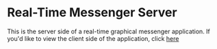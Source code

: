 # Real-Time Messenger Server

This is the server side of a real-time graphical messenger application.
If you'd like to view the client side of the application, click [here](https://github.com/JacobSletten/MessengerClient)
